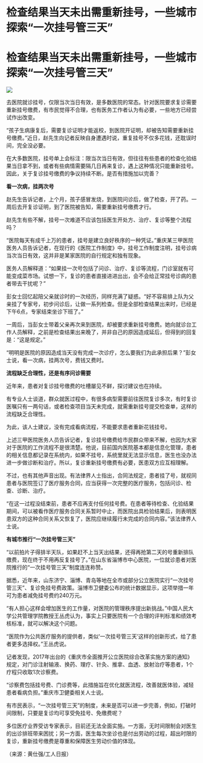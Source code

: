 # 检查结果当天未出需重新挂号，一些城市探索“一次挂号管三天”

# 检查结果当天未出需重新挂号，一些城市探索“一次挂号管三天”

![](https://inews.gtimg.com/om_bt/O0Ykyzhhh3uvUluDNVkd9exwyS6UAp5bM9CiUdzGdl540AA/1000)

去医院就诊挂号，仅限当次当日有效，是多数医院的常态。针对医院要求复诊需要重新挂号缴费，有市民觉得不合理，也有医务工作者认为有必要，一些地方已经尝试作出改变。

“孩子生病康复后，需要复诊证明才能返校，到医院开证明，却被告知需要重新挂号缴费。”近日，赵先生向记者反映自身遭遇时说，重复挂号不仅多花钱，还耽误时间，完全没必要。

在大多数医院，挂号单上会标注：限当次当日有效，但往往有些患者的检查化验结果当日拿不到，或者有些病情需要隔几日再来复诊，遇上这种情况只能重新挂号。因此，关于复诊挂号缴费的争议持续不断。是否有措施加以完善？

**看一次病，挂两次号**

赵先生告诉记者，上个月，孩子感冒发烧，到医院问诊后，做了检查，开了药。一周后去开复诊证明，到了医院被告知，需要重新挂号缴费才行。

赵先生有些不解，挂号一次难道不应该包括医生开处方、治疗、复诊等整个流程吗？

“医院每天有成千上万的患者，挂号是建立良好秩序的一种凭证。”重庆某三甲医院医务人员告诉记者，在现行的《医院工作制度》中，挂号工作制度注明，挂号诊病当次当日有效，这并非是某家医院的自行规定和独有现象。

医务人员解释道：“如果挂一次号包括了问诊、治疗、复诊等流程，门诊室就有可能变成菜市场。试想一下，复诊的患者直接进进出出，会不会给正常挂号诊病的患者带去干扰呢？”

彭女士回忆起陪父亲就诊时的一次经历，同样充满了疑惑。“好不容易排上队为父亲挂了专家号，初步问诊后，让做一系列检查。但是全部检查结果出来时，已经是下午6点，专家结束坐诊下班了。”

一周后，当彭女士带着父亲再次来到医院，却被要求重新挂号缴费。她向就诊台工作人员解释，之前是检查结果出来晚了，并非自己的原因造成延后，但得到的回复是：“这是规定。”

“明明是医院的原因造成当天没有完成一次诊疗，怎么要我们为此承担后果？”彭女士说，看一次病，挂两次号，费钱又费时。

**流程缺乏合理性，还是有序问诊需要**

近年来，患者对复诊挂号缴费的吐槽屡见不鲜，探讨建议也在持续。

有专业人士谈道，群众就医过程中，有很多病型需要前往医院复诊多次，有时复诊医嘱只有一两句话，或者检查项目当天未完成，就需重新挂号提交检查单，这样的流程缺乏合理性。

为此，该人士建议，没有完成看病流程，不能要求患者重新花钱挂号。

上述三甲医院医务人员告诉记者，复诊挂号缴费给市民群众带来不解，也因为大家对于医院的工作流程不是很清楚。他说，目前国内医院基本都是信息化管理，患者的相关信息都记录在系统内，如果不挂号，系统里就无法显示信息，医生也没办法进一步做诊断和治疗。所以，复诊重新挂号缴费有必要，医患双方应互相理解。

不过，也有其他声音出现。有法律界人士指出，合同法规定，患者挂了号，就视同患者与医院签订了医疗服务合同，应当获得一次完整的医疗服务，包括问诊、检查、诊断、治疗。

“在这一过程没结束前，患者不应再支付任何挂号费。在患者等待检查、化验结果期间，可以被看作医疗服务合同关系暂时中止，而医院出具检验结果后，则表明医患双方的这种合同关系又恢复了，医院应继续履行未完成的合同内容。”该法律界人士说。

**有城市推行“一次挂号管三天”**

“以前拍片子得排半天队，如果赶不上当天出结果，还得再抢第二天的号重新排队缴费，现在终于不用再反复挂号了。”在山东省淄博市中心医院，一位就诊患者对医院推行的“一次挂号管三天”制度连连称赞。

据悉，近年来，山东济宁、淄博、青岛等地在全市或部分公立医院实行“一次挂号管三天”、复诊免挂号费政策。淄博市卫健委公布的统计数据显示，这项举措一年可为患者减免挂号费约240万元。

“有人担心这样会增加医生的工作量，对医院的管理秩序提出新挑战。”中国人民大学公共管理学院教授王丛虎认为，事实上只要医院有一个合理的评判标准和绩效考核标准，就可以解决这个问题。

“医院作为公共医疗服务的提供者，类似‘一次挂号管三天’这样的创新形式，给了患者更多选择权。”王丛虎说。

记者发现，2017年出台的《重庆市全面推开公立医院综合改革实施方案的通知》规定，对门诊注射输液、换药、理疗、针灸、推拿、血透、放射治疗等患者，1个疗程只收取1次诊察费。

“诊察费包括挂号费、门诊费等，此措施旨在优化就医流程，改善就医体验，减轻患者看病负担。”重庆市卫健委相关人士说。

有市民表示，“一次挂号管三天”的制度，未来是否可以进一步完善，例如，打破时间限制，只要是复诊均可享受免挂号、免缴费呢？

多位医疗业界受访专家表示，目前还无法全面实施。一方面，无时间限制会对医生的出诊排班带来困扰；另一方面，医生每次坐诊也是付出劳动的过程，超出时限的复诊，重新挂号缴费是尊重和保障医生劳动价值的体现。

（来源：黄仕强/工人日报）

